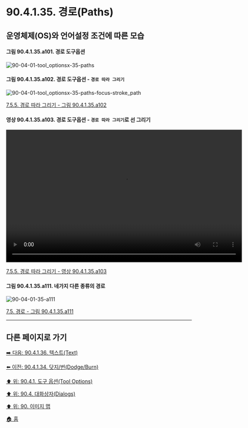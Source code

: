 # 90.4.1.35. 경로(Paths)
## 운영체제(OS)와 언어설정 조건에 따른 모습
#### 그림 90.4.1.35.a101. 경로 도구옵션
![90-04-01-tool_optionsx-35-paths](https://github.com/wonder13662/gimp/assets/15767104/dee59e10-5d74-4f0f-967a-a6cbb5415df4)

<a id="90-04-01-35-a102"></a> 

#### 그림 90.4.1.35.a102. 경로 도구옵션 - `경로 따라 그리기`
![90-04-01-tool_optionsx-35-paths-focus-stroke_path](https://github.com/wonder13662/gimp/assets/15767104/34a212ad-f35f-4fb7-94a9-015a873882ae)

[7.5.5. 경로 따라 그리기 - 그림 90.4.1.35.a102](./07-05-05-stroking-a-path.md#90-04-01-35-a102)

<a id="90-04-01-35-a103"></a>

#### 영상 90.4.1.35.a103. 경로 도구옵션 - `경로 따라 그리기`로 선 그리기
<video controls="controls" width="640" height="360" src="https://github.com/wonder13662/gimp/assets/15767104/ebad5fdc-7c60-47b8-bc42-9e3ed00ec004"></video>

[7.5.5. 경로 따라 그리기 - 영상 90.4.1.35.a103](./07-05-05-stroking-a-path.md#90-04-01-35-a103)

<a id="90-04-01-35-a111"></a>

#### 그림 90.4.1.35.a111. 네가지 다른 종류의 경로
![90-04-01-35-a111](https://github.com/wonder13662/gimp/assets/15767104/ede51131-8fdf-403f-a64c-62e98272841a)

[7.5. 경로 - 그림 90.4.1.35.a111](./07-05-00-paths.md#90-04-01-35-a111)

***

## 다른 페이지로 가기

[➡️ 다음: 90.4.1.36. 텍스트(Text)](./90-04-0001-036-text.md)

[⬅️ 이전: 90.4.1.34. 닷지/번(Dodge/Burn)](./90-04-0001-034-dodge_burn.md)

[⬆️ 위: 90.4.1. 도구 옵션(Tool Options)](./90-04-0001-000-tool_options.md)

[⬆️ 위: 90.4. 대화상자(Dialogs)](./90-04-0000-dialogs.md)

[⬆️ 위: 90. 이미지 맵](./90-00-image-map.md)

[🏠 홈](./00-home.md)

